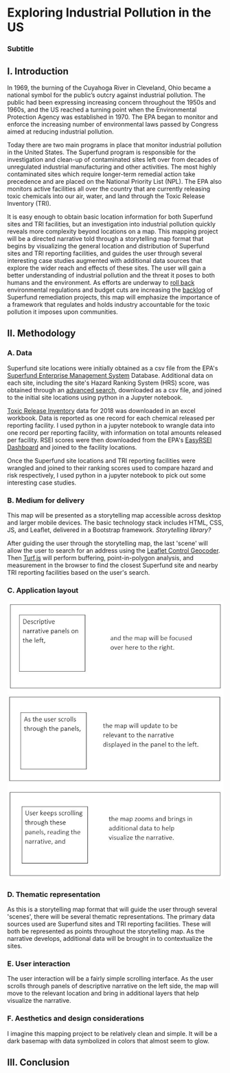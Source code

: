 # Exploring Industrial Pollution in the US
### Subtitle

## I. Introduction

In 1969, the burning of the Cuyahoga River in Cleveland, Ohio became a national symbol for the public’s outcry against industrial pollution. The public had been expressing increasing concern throughout the 1950s and 1960s, and the US reached a turning point when the Environmental Protection Agency was established in 1970. The EPA began to monitor and enforce the increasing number of environmental laws passed by Congress aimed at reducing industrial pollution.

Today there are two main programs in place that monitor industrial pollution in the United States. The Superfund program is responsible for the investigation and clean-up of contaminated sites left over from decades of unregulated industrial manufacturing and other activities. The most highly contaminated sites which require longer-term remedial action take precedence and are placed on the National Priority List (NPL). The EPA also monitors active facilities all over the country that are currently releasing toxic chemicals into our air, water, and land through the Toxic Release Inventory (TRI).

It is easy enough to obtain basic location information for both Superfund sites and TRI facilities, but an investigation into industrial pollution quickly reveals more complexity beyond locations on a map. This mapping project will be a directed narrative told through a storytelling map format that begins by visualizing the general location and distribution of Superfund sites and TRI reporting facilities, and guides the user through several interesting case studies augmented with additional data sources that explore the wider reach and effects of these sites. The user will gain a better understanding of industrial pollution and the threat it poses to both humans and the environment. As efforts are underway to [roll back](https://www.vox.com/energy-and-environment/2018/1/26/16936104/epa-trump-toxic-air-pollution) environmental regulations and budget cuts are increasing the [backlog]( https://www.latimes.com/world-nation/story/2020-01-04/backlog-of-toxic-superfund-clean-ups-grows-under-trump) of Superfund remediation projects, this map will emphasize the importance of a framework that regulates and holds industry accountable for the toxic pollution it imposes upon communities.

## II. Methodology

### A. Data

Superfund site locations were initially obtained as a csv file from the EPA's [Superfund Enterprise Management System](https://www.epa.gov/enviro/sems-search) Database. Additional data on each site, including the site's Hazard Ranking System (HRS) score, was obtained through an [advanced search](https://cumulis.epa.gov/supercpad/cursites/srchsites.cfm), downloaded as a csv file, and joined to the initial site locations using python in a Jupyter notebook.

[Toxic Release Inventory](https://www.epa.gov/toxics-release-inventory-tri-program/tri-basic-data-files-calendar-years-1987-2018) data for 2018 was downloaded in an excel workbook. Data is reported as one record for each chemical released per reporting facility. I used python in a jupyter notebook to wrangle data into one record per reporting facility, with information on total amounts released per facility. RSEI scores were then downloaded from the EPA's [EasyRSEI Dashboard](https://edap.epa.gov/public/extensions/EasyRSEI/EasyRSEI.html) and joined to the facility locations.

Once the Superfund site locations and TRI reporting facilities were wrangled and joined to their ranking scores used to compare hazard and risk respectively, I used python in a jupyter notebook to pick out some interesting case studies.

### B. Medium for delivery

This map will be presented as a storytelling map accessible across desktop and larger mobile devices. The basic technology stack includes HTML, CSS, JS, and Leaflet, delivered in a Bootstrap framework. _Storytelling library?_

After guiding the user through the storytelling map, the last 'scene' will allow the user to search for an address using the [Leaflet Control Geocoder](https://github.com/perliedman/leaflet-control-geocoder). Then [Turf.js](https://turfjs.org/) will perform buffering, point-in-polygon analysis, and measurement in the browser to find the closest Superfund site and nearby TRI reporting facilities based on the user's search.

### C. Application layout

![basic wireframe](images/wireframe-1.jpg)

### D. Thematic representation

As this is a storytelling map format that will guide the user through several 'scenes', there will be several thematic representations. The primary data sources used are Superfund sites and TRI reporting facilities. These will both be represented as points throughout the storytelling map. As the narrative develops, additional data will be brought in to contextualize the sites.

### E. User interaction

The user interaction will be a fairly simple scrolling interface. As the user scrolls through panels of descriptive narrative on the left side, the map will move to the relevant location and bring in additional layers that help visualize the narrative.

### F. Aesthetics and design considerations

I imagine this mapping project to be relatively clean and simple. It will be a dark basemap with data symbolized in colors that almost seem to glow.

## III. Conclusion